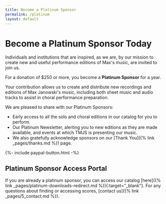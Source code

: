```yaml
---
title: Become a Platinum Sponsor
permalink: /platinum
layout: default
---
```


# Become a Platinum Sponsor Today

Individuals and institutions that are inspired, as we are, by our mission
to create new and useful performance editions of Max's music, are invited to
join us.

For a donation of $250 or more, you become a **Platinum Sponsor** for a year.

Your contribution allows us to create and distribute new recordings and editions
of Max Janowski's music, including both sheet music and audio tracks to assist
in choral performance preparation.

We are pleased to share with our Platinum Sponsors:

- Early access to all the solo and choral editions in our catalog for you to perform.
- Our Platinum Newsletter, alerting you to new editions as they are made available, and events at which TMJS is presenting our music.
- We also gratefully acknowledge sponsors on our [Thank You]({% link _pages/thanks.md %}) page.

<div>
{%- include paypal-button.html -%}
</div>

## Platinum Sponsor Access Portal

If you are already a platinum sponsor, you can access our catalog [here]({% link _pages/platinum-downloads-redirect.md %}){:target="\_blank"}. For any questions about finding or accessing scores,
[contact us]({% link _pages/5_contact.md %}).
